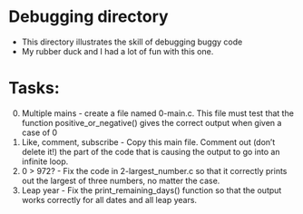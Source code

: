 # Debugging directory

- This directory illustrates the skill of debugging buggy code
- My rubber duck and I had a lot of fun with this one.

# Tasks:

0. Multiple mains - create a file named 0-main.c. This file must test that the function positive_or_negative() gives the correct output when given a case of 0
1. Like, comment, subscribe - Copy this main file. Comment out (don’t delete it!) the part of the code that is causing the output to go into an infinite loop.
2.  0 > 972? - Fix the code in 2-largest_number.c so that it correctly prints out the largest of three numbers, no matter the case.
3. Leap year - Fix the print_remaining_days() function so that the output works correctly for all dates and all leap years.
